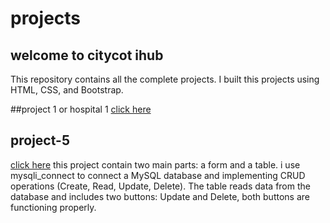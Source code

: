 #  projects

##  welcome to citycot ihub  
This repository contains all the complete projects.
I built this projects using HTML, CSS, and Bootstrap.

##project 1 or hospital 1
[click here](https://github.com/poqor-adnaan10/citycot-Ihub/tree/main/Hospital.1)

## project-5
[click here](https://github.com/poqor-adnaan10/citycot-Ihub/tree/main/project-5)
this project contain two main parts: a form and a table. i use mysqli_connect to connect  a MySQL database and implementing CRUD operations (Create, Read, Update, Delete). The table reads data from the database and includes two buttons: Update and Delete, both buttons are functioning properly.
